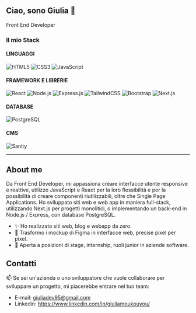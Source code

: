 ## Ciao, sono Giulia 👋
Front End Developer

### **Il mio Stack**

#### **LINGUAGGI**
![HTML5](https://img.shields.io/badge/HTML5-E34F26?style=for-the-badge&logo=html5&logoColor=white)
![CSS3](https://img.shields.io/badge/CSS3-1572B6?style=for-the-badge&logo=css3&logoColor=white)
![JavaScript](https://img.shields.io/badge/JavaScript-323330?style=for-the-badge&logo=javascript&logoColor=F7DF1E)

#### **FRAMEWORK E LIBRERIE**
![React](https://img.shields.io/badge/React-20232A?style=for-the-badge&logo=react&logoColor=61DAFB)
![Node.js](https://img.shields.io/badge/Node.js-339933?style=for-the-badge&logo=nodedotjs&logoColor=white)
![Express.js](https://img.shields.io/badge/Express.js-404D59?style=for-the-badge)
![TailwindCSS](https://img.shields.io/badge/Tailwind_CSS-38B2AC?style=for-the-badge&logo=tailwind-css&logoColor=white)
![Bootstrap](https://img.shields.io/badge/Bootstrap-563D7C?style=for-the-badge&logo=bootstrap&logoColor=white)
![Next.js](https://img.shields.io/badge/Next.js-000000?style=for-the-badge&logo=next.js&logoColor=white)

#### **DATABASE**
![PostgreSQL](https://img.shields.io/badge/PostgreSQL-316192?style=for-the-badge&logo=postgresql&logoColor=white)

#### **CMS**
![Sanity](https://img.shields.io/badge/Sanity-FF3E00?style=for-the-badge&logo=sanity&logoColor=white)

---

## About me
Da Front End Developer, mi appassiona creare interfacce utente responsive e reattive, utilizzo JavaScript e React per la loro flessibilità e per la possibilità di creare componenti riutilizzabili, oltre che Single Page Applications.
Ho sviluppato siti web e web app in maniera full-stack, utilizzando Next.js per progetti monolitici, o implementando un back-end in Node.js / Express, con database PostgreSQL.


- ✨ Ho realizzato siti web, blog e webapp da zero.
- 🎨 Trasformo i mockup di Figma in interfacce web, precise pixel per pixel.
- 🤝 Aperta a posizioni di stage, internship, ruoli junior in aziende software.



## Contatti
 📫 Se sei un'azienda o uno sviluppatore che vuole collaborare per sviluppare un progetto, mi piacerebbe entrare nel tuo team: 
 - E-mail: giuliadev95@gmail.com
-  Linkedin: https://www.linkedin.com/in/giuliamoukouyou/
  

